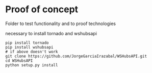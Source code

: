 # Proof of concept

Folder to test functionality and to proof technologies

necessary to install tornado and wshubsapi
```
pip install tornado
pip install wshubsapi
# if above doesn't work
git clone https://github.com/JorgeGarciaIrazabal/WSHubsAPI.git
cd WSHubsAPI
python setup.py install
```
